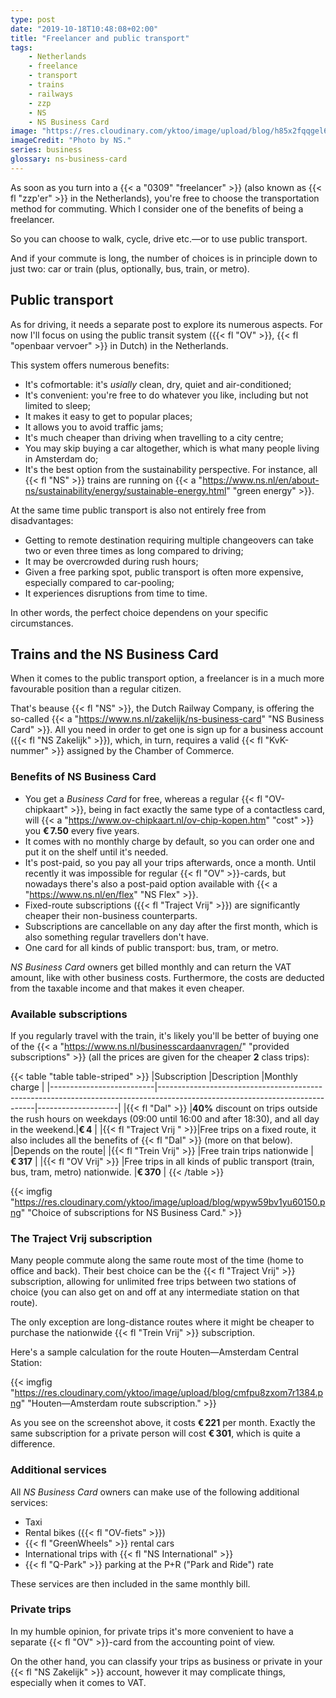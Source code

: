 ```yaml
---
type: post
date: "2019-10-18T10:48:08+02:00"
title: "Freelancer and public transport"
tags:
    - Netherlands
    - freelance
    - transport
    - trains
    - railways
    - zzp
    - NS
    - NS Business Card
image: "https://res.cloudinary.com/yktoo/image/upload/blog/h85x2fqqgel61721.jpg"
imageCredit: "Photo by NS."
series: business
glossary: ns-business-card
---
```


As soon as you turn into a {{< a "0309" "freelancer" >}} (also known as {{< fl "zzp'er" >}} in the Netherlands), you're free to choose the transportation method for commuting. Which I consider one of the benefits of being a freelancer.

So you can choose to walk, cycle, drive etc.—or to use public transport.

<!--more-->

And if your commute is long, the number of choices is in principle down to just two: car or train (plus, optionally, bus, train, or metro).

## Public transport

As for driving, it needs a separate post to explore its numerous aspects. For now I'll focus on using the public transit system ({{< fl "OV" >}}, {{< fl "openbaar vervoer" >}} in Dutch) in the Netherlands.

This system offers numerous benefits:

* It's cofmortable: it's *usially* clean, dry, quiet and air-conditioned;
* It's convenient: you're free to do whatever you like, including but not limited to sleep;
* It makes it easy to get to popular places;
* It allows you to avoid traffic jams;
* It's much cheaper than driving when travelling to a city centre;
* You may skip buying a car altogether, which is what many people living in Amsterdam do;
* It's the best option from the sustainability perspective. For instance, all {{< fl "NS" >}} trains are running on {{< a "https://www.ns.nl/en/about-ns/sustainability/energy/sustainable-energy.html" "green energy" >}}.

At the same time public transport is also not entirely free from disadvantages:

* Getting to remote destination requiring multiple changeovers can take two or even three times as long compared to driving;
* It may be overcrowded during rush hours;
* Given a free parking spot, public transport is often more expensive, especially compared to car-pooling;
* It experiences disruptions from time to time.

In other words, the perfect choice dependens on your specific circumstances.

## Trains and the NS Business Card

When it comes to the public transport option, a freelancer is in a much more favourable position than a regular citizen.

That's beause {{< fl "NS" >}}, the Dutch Railway Company, is offering the so-called {{< a "https://www.ns.nl/zakelijk/ns-business-card" "NS Business Card" >}}. All you need in order to get one is sign up for a business account ({{< fl "NS Zakelijk" >}}), which, in turn, requires a valid {{< fl "KvK-nummer" >}} assigned by the Chamber of Commerce.

### Benefits of NS Business Card

* You get a *Business Card* for free, whereas a regular {{< fl "OV-chipkaart" >}}, being in fact exactly the same type of a contactless card, will {{< a "https://www.ov-chipkaart.nl/ov-chip-kopen.htm" "cost" >}} you **€ 7.50** every five years.
* It comes with no monthly charge by default, so you can order one and put it on the shelf until it's needed.
* It's post-paid, so you pay all your trips afterwards, once a month. Until recently it was impossible for regular {{< fl "OV" >}}-cards, but nowadays there's also a post-paid option available with {{< a "https://www.ns.nl/en/flex" "NS Flex" >}}.
* Fixed-route subscriptions ({{< fl "Traject Vrij" >}}) are significantly cheaper their non-business counterparts.
* Subscriptions are cancellable on any day after the first month, which is also something regular travellers don't have.
* One card for all kinds of public transport: bus, tram, or metro.

*NS Business Card* owners get billed monthly and can return the VAT amount, like with other business costs. Furthermore, the costs are deducted from the taxable income and that makes it even cheaper.

### Available subscriptions

If you regularly travel with the train, it's likely you'll be better of buying one of the {{< a "https://www.ns.nl/businesscardaanvragen/" "provided subscriptions" >}} (all the prices are given for the cheaper **2** class trips):

{{< table "table table-striped" >}}
|Subscription              |Description                                                                                                                  |Monthly charge      |
|--------------------------|-----------------------------------------------------------------------------------------------------------------------------|--------------------|
|{{< fl "Dal" >}}          |**40%** discount on trips outside the rush hours on weekdays (09:00 until 16:00 and after 18:30), and all day in the weekend.|**€ 4**             |
|{{< fl "Traject Vrij " >}}|Free trips on a fixed route, it also includes all the benefits of {{< fl "Dal" >}} (more on that below).                     |Depends on the route|
|{{< fl "Trein Vrij" >}}   |Free train trips nationwide                                                                                                  |**€ 317**           |
|{{< fl "OV Vrij" >}}      |Free trips in all kinds of public transport (train, bus, tram, metro) nationwide.                                            |**€ 370**           |
{{< /table >}}

{{< imgfig "https://res.cloudinary.com/yktoo/image/upload/blog/wpyw59bv1yu60150.png" "Choice of subscriptions for NS Business Card." >}}

### The Traject Vrij subscription

Many people commute along the same route most of the time (home to office and back). Their best choice can be the {{< fl "Traject Vrij" >}} subscription, allowing for unlimited free trips between two stations of choice (you can also get on and off at any intermediate station on that route).

The only exception are long-distance routes where it might be cheaper to purchase the nationwide {{< fl "Trein Vrij" >}} subscription.

Here's a sample calculation for the route Houten—Amsterdam Central Station:

{{< imgfig "https://res.cloudinary.com/yktoo/image/upload/blog/cmfpu8zxom7r1384.png" "Houten—Amsterdam route subscription." >}}

As you see on the screenshot above, it costs **€ 221** per month. Exactly the same subscription for a private person will cost **€ 301**, which is quite a difference.

### Additional services

All *NS Business Card* owners can make use of the following additional services:

* Taxi
* Rental bikes ({{< fl "OV-fiets" >}})
* {{< fl "GreenWheels" >}} rental cars
* International trips with {{< fl "NS International" >}}
* {{< fl "Q-Park" >}} parking at the P+R ("Park and Ride") rate

These services are then included in the same monthly bill.

### Private trips

In my humble opinion, for private trips it's more convenient to have a separate {{< fl "OV" >}}-card from the accounting point of view.

On the other hand, you can classify your trips as business or private in your {{< fl "NS Zakelijk" >}} account, however it may complicate things, especially when it comes to VAT.
